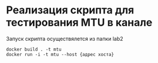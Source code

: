 # Реализация скрипта для тестирования MTU в канале

Запуск скрипта осуществялется из папки lab2

```
docker build . -t mtu
docker run -i -t mtu --host {адрес хоста}
```

